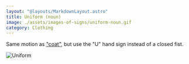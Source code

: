 ```yaml
---
layout: "@layouts/MarkdownLayout.astro"
title: Uniform (noun)
image: ./assets/images-of-signs/uniform-noun.gif
category: Clothing
---
```


Same motion as ["coat"](../coat),
but use the "U" hand sign instead of a closed fist.

![Uniform](@signs/uniform-noun.gif)
